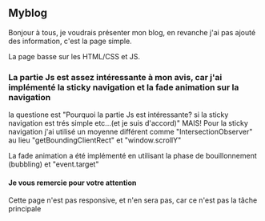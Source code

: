 

<h2> Myblog</h2>
<p>Bonjour à tous, je voudrais présenter mon blog, en revanche j'ai pas ajouté des information, c'est la page simple.</p>
<p>La page basse sur les HTML/CSS et JS.</p>
<h3>La partie Js est assez intéressante à mon avis, car j'ai implémenté la sticky navigation et la fade animation sur la navigation</h3>
<p>la questione est "Pourquoi la partie Js est intéressante? si la sticky navigation est trés simple etc...(et je suis d'accord)" MAIS!
Pour la sticky navigation j'ai utilisé un moyenne différent comme "IntersectionObserver" au lieu "getBoundingClientRect" et "window.scrollY"</p>
<p>La fade animation a été implémenté en utilisant la phase de bouillonnement (bubbling) et "event.target"</p>

<h4>Je vous remercie pour votre attention</h4>

<p> Cette page n'est pas responsive, et n'en sera pas, car ce n'est pas la tâche principale</p>
